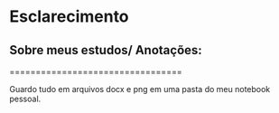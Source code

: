 # Esclarecimento

## Sobre meus estudos/ Anotações:
=================================

Guardo tudo em arquivos docx e png em uma pasta do meu notebook pessoal.